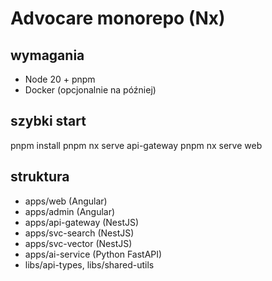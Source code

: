# Advocare monorepo (Nx)

## wymagania

- Node 20 + pnpm
- Docker (opcjonalnie na później)

## szybki start

pnpm install
pnpm nx serve api-gateway
pnpm nx serve web

## struktura

- apps/web (Angular)
- apps/admin (Angular)
- apps/api-gateway (NestJS)
- apps/svc-search (NestJS)
- apps/svc-vector (NestJS)
- apps/ai-service (Python FastAPI)
- libs/api-types, libs/shared-utils
